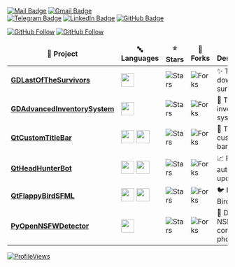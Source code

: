 <!-- Icons: https://github.com/marwin1991/profile-technology-icons?tab=readme-ov-file#%EF%B8%8F-cc -->

[![Mail Badge](https://img.shields.io/badge/-imitatehappiness@mail.ru-c14438?style=social&logo=Mail.ru&logoColor=red&link=mailto:email@imitatehappiness)](mailto:email@imitatehappiness)
[![Gmail Badge](https://img.shields.io/badge/-imitatehappiness@gmail.com-c14438?style=social&logo=Gmail&logoColor=red&link=mailto:email@imitatehappiness)](mailto:email@imitatehappiness)
<br>
[![Telegram Badge](https://img.shields.io/badge/-Telegram-c14438?style=social&logo=Telegram&logoColor=blue&link=https://t.me/ashleymavericks)](https://t.me/imitatehappiness)
[![LinkedIn Badge](https://img.shields.io/badge/-LinkedIn-blue?style=social&logo=Linkedin&logoColor=blue&link=https://www.linkedin.com/in/ashleymavericks/)](https://www.linkedin.com/in/imitatehappiness/)
[![GitHub Badge](https://img.shields.io/badge/-GitHub-blue?style=social&logo=GitHub&logoColor=black&link=https://github.com/imitatehappiness)](https://github.com/imitatehappiness)

[![GitHub Follow](https://img.shields.io/github/followers/imitatehappiness?color=&logo=github)](https://github.com/imitatehappiness)
[![GitHub Follow](https://img.shields.io/github/stars/imitatehappiness?color=&logo=github)](https://github.com/imitatehappiness)

<table>
  <thead align="center">
    <tr border: none;>
      <td><b>📘 Project</b></td>
      <td><b>🔤 Languages</b></td>
      <td><b>⭐ Stars</b></td>
      <td><b>🤝 Forks</b></td>
      <td><b>📌 Description</b></td>
    </tr>
  </thead>
  <tbody>
    <tr>
      <td><a href="https://github.com/imitatehappiness/GDLastOfTheSurvivors"><b>GDLastOfTheSurvivors</b></a></td>
      <td><img src="https://user-images.githubusercontent.com/25181517/193427942-3abc320a-1c9e-4316-bac0-cb8b280b669f.png" width="30px"/></td>
      <td><img alt="Stars" src="https://img.shields.io/github/stars/imitatehappiness/GDLastOfTheSurvivors?style=&color=blue&labelColor="/></td>
      <td><img alt="Forks" src="https://img.shields.io/github/forks/imitatehappiness/GDLastOfTheSurvivors?style=&color=blue&labelColor="/></td>
      <td>✨ Top-down survival</td>
    </tr>
    <tr>
      <td><a href="https://github.com/imitatehappiness/GDAdvancedInventorySystem"><b>GDAdvancedInventorySystem</b></a></td>
      <td><img src="https://user-images.githubusercontent.com/25181517/193427942-3abc320a-1c9e-4316-bac0-cb8b280b669f.png" width="30px"/></td>
      <td><img alt="Stars" src="https://img.shields.io/github/stars/imitatehappiness/GDAdvancedInventorySystem?style=&color=blue&labelColor="/></td>
      <td><img alt="Forks" src="https://img.shields.io/github/forks/imitatehappiness/GDAdvancedInventorySystem?style=&color=blue&labelColor="/></td>
      <td>🎒 Template inventory system</td>
    </tr>
    <tr>
      <td><a href="https://github.com/imitatehappiness/QtCustomTitleBar"><b>QtCustomTitleBar</b></a></td>
      <td>
          <img src="https://user-images.githubusercontent.com/25181517/192106073-90fffafe-3562-4ff9-a37e-c77a2da0ff58.png" width="30px"/>
          <img src="https://github.com/marwin1991/profile-technology-icons/assets/136815194/11e7dfe7-c1f6-483c-9d92-276f1fa9363b" width="30px"/>
      </td>
      <td><img alt="Stars" src="https://img.shields.io/github/stars/imitatehappiness/QtCustomTitleBar?style=&color=darkgreen&labelColor="/></td>
      <td><img alt="Forks" src="https://img.shields.io/github/forks/imitatehappiness/QtCustomTitleBar?style=&color=darkgreen&labelColor="/></td>
      <td>🔲 Template custom title bar </td>
    </tr>
    <tr>
      <td><a href="https://github.com/imitatehappiness/QtHeadHunterBot"><b>QtHeadHunterBot</b></a></td>
      <td>
          <img src="https://user-images.githubusercontent.com/25181517/192106073-90fffafe-3562-4ff9-a37e-c77a2da0ff58.png" width="30px"/>
          <img src="https://github.com/marwin1991/profile-technology-icons/assets/136815194/11e7dfe7-c1f6-483c-9d92-276f1fa9363b" width="30px"/>
      </td>
      <td><img alt="Stars" src="https://img.shields.io/github/stars/imitatehappiness/QtHeadHunterBot?style=&color=darkgreen&labelColor="/></td>
      <td><img alt="Forks" src="https://img.shields.io/github/forks/imitatehappiness/QtHeadHunterBot?style=&color=darkgreen&labelColor="/></td>
      <td>📈 Resume auto-update</td>
    </tr>
    <tr>
      <td><a href="https://github.com/imitatehappiness/QtFlappyBirdSFML"><b>QtFlappyBirdSFML</b></a></td>
      <td>
          <img src="https://user-images.githubusercontent.com/25181517/192106073-90fffafe-3562-4ff9-a37e-c77a2da0ff58.png" width="30px"/>
          <img src="https://github.com/marwin1991/profile-technology-icons/assets/136815194/11e7dfe7-c1f6-483c-9d92-276f1fa9363b" width="30px"/>
      </td>
      <td><img alt="Stars" src="https://img.shields.io/github/stars/imitatehappiness/QtFlappyBirdSFML?style=&color=darkgreen&labelColor="/></td>
      <td><img alt="Forks" src="https://img.shields.io/github/forks/imitatehappiness/QtFlappyBirdSFML?style=&color=darkgreen&labelColor="/></td>
      <td>🐦 Flappy Bird Clone</td>
    </tr>
    <tr>
      <td><a href="https://github.com/imitatehappiness/PyOpenNSFWDetector"><b>PyOpenNSFWDetector</b></a></td>
      <td>
          <img src="https://user-images.githubusercontent.com/25181517/183423507-c056a6f9-1ba8-4312-a350-19bcbc5a8697.png" width="30px"/>
      </td>
      <td><img alt="Stars" src="https://img.shields.io/github/stars/imitatehappiness/PyOpenNSFWDetector?style=&color=yellow&labelColor="/></td>
      <td><img alt="Forks" src="https://img.shields.io/github/forks/imitatehappiness/PyOpenNSFWDetector?style=&color=yellow&labelColor="/></td>
      <td>🔞 Detect NSFW content in photos</td>
    </tr>
  </tbody>
</table>

[![ProfileViews](https://komarev.com/ghpvc/?username=imitatehappiness&color=blue&style=flat)](https://komarev.com/ghpvc/?username=imitatehappiness)
